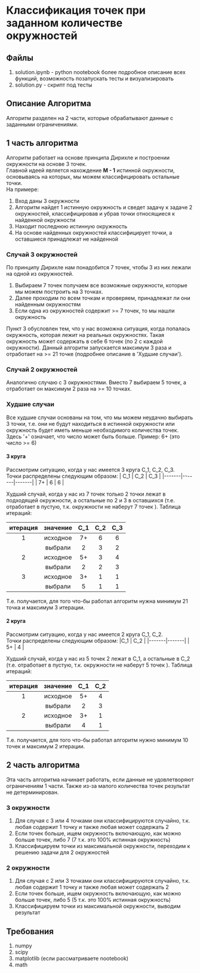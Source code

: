 # Классификация точек при заданном количестве окружностей
## Файлы
1. solution.ipynb - python nootebook более подробное описание всех функций, возможность позапускать тесты и визуализировать
2. solution.py - скрипт под тесты

## Описание Алгоритма
Алгоритм разделен на 2 части, которые обрабатывают данные с заданными ограничениями. 

## 1 часть алгоритма
Алгоритм работает на основе принципа Дирихле и построении окружности на основе 3 точек.  
Главной идеей является нахождение **M - 1** истинной окружности, основываясь на которых, мы можем классифицировать остальные точки.  
На примере:  
1. Вход даны 3 окружности
2. Алгоритм найдет 1 истинную окружность и сведет задачу к задаче 2 окружностей, классифицировав и убрав точки относящиеся к найденной окружности
3. Находит последнюю истинную окружность
4. На основе найденных окружностей классифицирует точки, а оставшиеся принадлежат не найденной
### Случай 3 окружностей
По принципу Дирихле нам понадобится 7 точек, чтобы 3 из них лежали на одной из окружностей. 
1. Выбираем 7 точек получаем все возможные окружности, которые мы можем построить на 3 точках. 
2. Далее проходим по всем точкам и проверяем, принадлежат ли они найденным окружностям
3. Если одна из окружностей содержит >=  7  точек, то мы нашли окружность

Пункт 3 обусловлен тем, что у нас возможна ситуация, когда попалась окружность, которая лежит на 
реальных окружностях. Такая окружность может содержать в себе 6 точек (по 2 с каждой окружности).
Данный алгоритм запускается максимум 3 раза и отработает на >= 21 точке (подробнее описание в 'Худшие случаи').

### Случай 2 окружностей
Аналогично случаю с 3 окружностями. Вместо 7 выбираем 5 точек, а отработает он максимум 2 раза 
на >= 10 точках.

### Худшие случаи
Все худшие случаи основаны на том, что мы можем неудачно выбирать 3 точки, т.е. они не будут находиться в истинной окружности или окружность будет иметь меньше необходимого количества точек.  
Здесь '+' означает, что число может быть больше. Пример: 6+ (это число >= 6)

#### 3 круга
Рассмотрим ситуацию, когда у нас имеется 3 круга C_1, C_2, C_3.  
Точки распределены следующим образом:
| C_1 | C_2 | C_3 |
|-------|-------|-------|
| 7+    | 6     | 6     |

Худший случай, когда у нас из 7 точек только 2 точки лежат в подходящей окружности, а остальные по 2 и 3 в оставшихся (т.е. отработает в пустую, т.к. окружности не наберут 7 точек ). 
Таблица итераций:  


| итерация | значение | C_1 | C_2 | C_3 |
|:--------:|:--------:|:-----:|:-----:|:-----:|
|    1     | исходное |  7+   |   6   |   6   |
|          | выбрали  |   2   |   3   |   2   |
|    2     | исходное |  5+   |   3   |   4   |
|          | выбрали  |   2   |   2   |   3   |
|    3     | исходное |  3+   |   1   |   1   |
|          | выбрали  |   5   |   1   |   1   |

Т.е. получается, для того что-бы работал алгоритм нужна минимум 21 точка и максимум 3 итерации.

#### 2 круга
Рассмотрим ситуацию, когда у нас имеется 2 круга C_1, C_2.  
Точки распределены следующим образом:
|C_1 | C_2 |
|-------|-------|
| 5+    | 4     |
  
Худший случай, когда у нас из 5 точек 2 лежат в C_1, а остальные в C_2 (т.е. отработает в пустую, т.к. окружности не наберут 5 точек ). 
Таблица итераций:

| итерация | значение | C_1 | C_2 |
|:--------:|:--------:|:-----:|:-----:|
|    1     | исходное |  5+   |   4   |
|          | выбрали  |   2   |   3   |
|    2     | исходное |  3+   |   1   |
|          | выбрали  |   4   |   1   |

Т.е. получается, для того что-бы работал алгоритм нужно минимум 10 точек и максимум 2 итерации.

## 2 часть алгоритма
Эта часть алгоритма начинает работать, если данные не удовлетворяют ограничениям 1 части. Также из-за малого количества точек результат не детерминирован.

### 3 окружности
1. Для случая с 3 или 4 точками они классифицируются случайно, т.к. любая содержит 1 точку и также любая может содержать 2
2. Если точек больше, ищем окружность включающую, как можно больше точек, либо 7 (7 т.к. это 100% истинная окружность)
3. Классифицируем точки из максимальной окружности, переходим к решению задачи для 2 окружностей

### 2 окружности
1. Для случая с 2 или 3 точками они классифицируются случайно, т.к. любая содержит 1 точку и также любая может содержать 2
2. Если точек больше, ищем окружность включающую, как можно больше точек, либо 5 (5 т.к. это 100% истинная окружность)
3. Классифицируем точки из максимальной окружности, выводим результат

## Требования

1. numpy
2. scipy
3. matplotlib (если рассматриваете nootebook)
4. math
